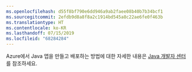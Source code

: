 ```yaml
---
ms.openlocfilehash: d55f8bf790e6dd946a9ab2faee08b40b7b34bcf1
ms.sourcegitcommit: 2efdb9d8a8f8a2c1914bd545a8c22ae6fe0f463b
ms.translationtype: HT
ms.contentlocale: ko-KR
ms.lasthandoff: 07/15/2019
ms.locfileid: "68284284"
---
```

Azure에서 Java 앱을 만들고 배포하는 방법에 대한 자세한 내용은 [Java 개발자 센터](https://docs.microsoft.com/java/api)를 참조하세요.